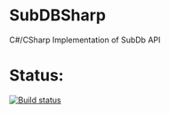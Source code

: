 # SubDBSharp
C#/CSharp Implementation of SubDb API

# Status:
[![Build status](https://ci.appveyor.com/api/projects/status/9ih1fuaes28w6gtv?svg=true)](https://ci.appveyor.com/project/ivandrofly/subdbsharp)
